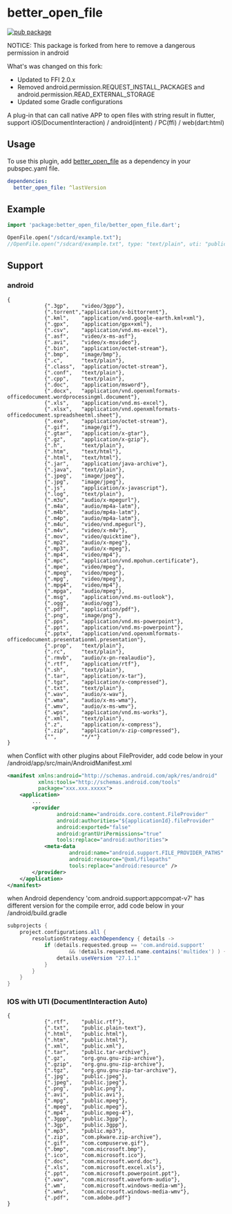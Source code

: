 # better_open_file
[![pub package](https://img.shields.io/pub/v/better_open_file.svg)](https://pub.dartlang.org/packages/better_open_file)

NOTICE: This package is forked from here to remove a dangerous permission in android

What's was changed on this fork:
* Updated to FFI 2.0.x
* Removed android.permission.REQUEST_INSTALL_PACKAGES and android.permission.READ_EXTERNAL_STORAGE
* Updated some Gradle configurations

A plug-in that can call native APP to open files with string result in flutter, support iOS(DocumentInteraction) / android(intent) / PC(ffi) / web(dart:html)

## Usage

To use this plugin, add [better_open_file](https://pub.dartlang.org/packages/better_open_file#-installing-tab-) as a dependency in your pubspec.yaml file.
```yaml
dependencies:
  better_open_file: ^lastVersion
```

## Example
```dart
import 'package:better_open_file/better_open_file.dart';

OpenFile.open("/sdcard/example.txt");
//OpenFile.open("/sdcard/example.txt", type: "text/plain", uti: "public.plain-text");
```

## Support
### android
```
{
            {".3gp",    "video/3gpp"},
            {".torrent","application/x-bittorrent"},
            {".kml",    "application/vnd.google-earth.kml+xml"},
            {".gpx",    "application/gpx+xml"},
            {".csv",    "application/vnd.ms-excel"},
            {".asf",    "video/x-ms-asf"},
            {".avi",    "video/x-msvideo"},
            {".bin",    "application/octet-stream"},
            {".bmp",    "image/bmp"},
            {".c",      "text/plain"},
            {".class",  "application/octet-stream"},
            {".conf",   "text/plain"},
            {".cpp",    "text/plain"},
            {".doc",    "application/msword"},
            {".docx",   "application/vnd.openxmlformats-officedocument.wordprocessingml.document"},
            {".xls",    "application/vnd.ms-excel"},
            {".xlsx",   "application/vnd.openxmlformats-officedocument.spreadsheetml.sheet"},
            {".exe",    "application/octet-stream"},
            {".gif",    "image/gif"},
            {".gtar",   "application/x-gtar"},
            {".gz",     "application/x-gzip"},
            {".h",      "text/plain"},
            {".htm",    "text/html"},
            {".html",   "text/html"},
            {".jar",    "application/java-archive"},
            {".java",   "text/plain"},
            {".jpeg",   "image/jpeg"},
            {".jpg",    "image/jpeg"},
            {".js",     "application/x-javascript"},
            {".log",    "text/plain"},
            {".m3u",    "audio/x-mpegurl"},
            {".m4a",    "audio/mp4a-latm"},
            {".m4b",    "audio/mp4a-latm"},
            {".m4p",    "audio/mp4a-latm"},
            {".m4u",    "video/vnd.mpegurl"},
            {".m4v",    "video/x-m4v"},
            {".mov",    "video/quicktime"},
            {".mp2",    "audio/x-mpeg"},
            {".mp3",    "audio/x-mpeg"},
            {".mp4",    "video/mp4"},
            {".mpc",    "application/vnd.mpohun.certificate"},
            {".mpe",    "video/mpeg"},
            {".mpeg",   "video/mpeg"},
            {".mpg",    "video/mpeg"},
            {".mpg4",   "video/mp4"},
            {".mpga",   "audio/mpeg"},
            {".msg",    "application/vnd.ms-outlook"},
            {".ogg",    "audio/ogg"},
            {".pdf",    "application/pdf"},
            {".png",    "image/png"},
            {".pps",    "application/vnd.ms-powerpoint"},
            {".ppt",    "application/vnd.ms-powerpoint"},
            {".pptx",   "application/vnd.openxmlformats-officedocument.presentationml.presentation"},
            {".prop",   "text/plain"},
            {".rc",     "text/plain"},
            {".rmvb",   "audio/x-pn-realaudio"},
            {".rtf",    "application/rtf"},
            {".sh",     "text/plain"},
            {".tar",    "application/x-tar"},
            {".tgz",    "application/x-compressed"},
            {".txt",    "text/plain"},
            {".wav",    "audio/x-wav"},
            {".wma",    "audio/x-ms-wma"},
            {".wmv",    "audio/x-ms-wmv"},
            {".wps",    "application/vnd.ms-works"},
            {".xml",    "text/plain"},
            {".z",      "application/x-compress"},
            {".zip",    "application/x-zip-compressed"},
            {"",        "*/*"}
}

```
when Conflict with other plugins about FileProvider, add code below in your /android/app/src/main/AndroidManifest.xml
```xml
<manifest xmlns:android="http://schemas.android.com/apk/res/android"
          xmlns:tools="http://schemas.android.com/tools"
          package="xxx.xxx.xxxxx">
    <application>
        ...
        <provider
                android:name="androidx.core.content.FileProvider"
                android:authorities="${applicationId}.fileProvider"
                android:exported="false"
                android:grantUriPermissions="true"
                tools:replace="android:authorities">
            <meta-data
                    android:name="android.support.FILE_PROVIDER_PATHS"
                    android:resource="@xml/filepaths"
                    tools:replace="android:resource" />
        </provider>
    </application>
</manifest>
```
when Android dependency 'com.android.support:appcompat-v7' has different version for the compile error, add code below in your /android/build.gradle
```gradle
subprojects {
    project.configurations.all {
        resolutionStrategy.eachDependency { details ->
            if (details.requested.group == 'com.android.support'
                    && !details.requested.name.contains('multidex') ) {
                details.useVersion "27.1.1"
            }
        }
    }
}
```


### IOS with UTI (DocumentInteraction Auto)
```
{
            {".rtf",    "public.rtf"},
            {".txt",    "public.plain-text"},
            {".html",   "public.html"},
            {".htm",    "public.html"},
            {".xml",    "public.xml"},
            {".tar",    "public.tar-archive"},
            {".gz",     "org.gnu.gnu-zip-archive"},
            {".gzip",   "org.gnu.gnu-zip-archive"},
            {".tgz",    "org.gnu.gnu-zip-tar-archive"},
            {".jpg",    "public.jpeg"},
            {".jpeg",   "public.jpeg"},
            {".png",    "public.png"},
            {".avi",    "public.avi"},
            {".mpg",    "public.mpeg"},
            {".mpeg",   "public.mpeg"},
            {".mp4",    "public.mpeg-4"},
            {".3gpp",   "public.3gpp"},
            {".3gp",    "public.3gpp"},
            {".mp3",    "public.mp3"},
            {".zip",    "com.pkware.zip-archive"},
            {".gif",    "com.compuserve.gif"},
            {".bmp",    "com.microsoft.bmp"},
            {".ico",    "com.microsoft.ico"},
            {".doc",    "com.microsoft.word.doc"},
            {".xls",    "com.microsoft.excel.xls"},
            {".ppt",    "com.microsoft.powerpoint.​ppt"},
            {".wav",    "com.microsoft.waveform-​audio"},
            {".wm",     "com.microsoft.windows-​media-wm"},
            {".wmv",    "com.microsoft.windows-​media-wmv"},
            {".pdf",    "com.adobe.pdf"}
}
```
